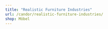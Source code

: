 ```yaml
---
title: "Realistic Furniture Industries"
url: /candor/realistic-furniture-industries/
shop: Möbel
---
```

